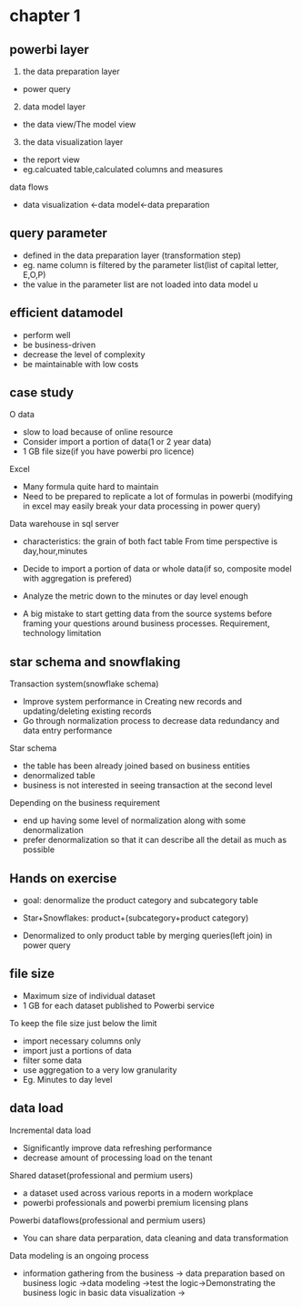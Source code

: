 

# chapter 1 
## powerbi layer

1. the data preparation layer
- power query

2. data model layer
- the data view/The model view 

3. the data visualization layer
- the report view
- eg.calcuated table,calculated columns and measures

data flows
- data visualization <-data model<-data preparation
 

## query parameter
- defined in the data preparation layer (transformation step)
-  eg. name column is filtered by the parameter list(list of capital letter, E,O,P)
- the value in the parameter list are not loaded into data model u

## efficient datamodel
- perform well
- be business-driven
- decrease the level of complexity
- be maintainable with low costs

## case study
O data
- slow to load because of online resource
- Consider import a portion of data(1 or 2 year data)
- 1 GB file size(if you have powerbi pro licence)

Excel
- Many formula quite hard to maintain
- Need to be prepared to replicate a lot of formulas in powerbi (modifying in excel may easily break your data processing in power query)

Data warehouse in sql server
- characteristics: the grain of both fact table From time perspective is  day,hour,minutes
- Decide to import a portion of data or whole data(if so, composite model with aggregation is prefered)
- Analyze the metric down to the minutes or day level enough

- A big mistake to start getting data from the source systems before framing your questions around business processes. Requirement, technology limitation


 ## star schema and snowflaking 

Transaction system(snowflake schema)
- Improve system performance in Creating new records and updating/deleting existing records
- Go through normalization process to decrease data redundancy and data entry performance

Star schema
- the table has been already joined based on business entities
- denormalized table
- business is not interested in seeing transaction at the second level

Depending on the business requirement
- end up having some level of normalization along with some denormalization
- prefer denormalization so that it can describe all the detail as much as possible


## Hands on exercise
- goal: denormalize the product category and subcategory table
- Star+Snowflakes: product+(subcategory+product category)

- Denormalized to only product table by merging queries(left join) in  power query



## file size
- Maximum size of individual dataset 
- 1 GB for each dataset published to Powerbi service

To keep the file size just below the limit
- import necessary columns only
- import just a portions of data 
- filter some data
- use aggregation to a very low granularity
- Eg. Minutes to day level


## data load
Incremental data load 
- Significantly improve data refreshing performance 
- decrease amount of processing load on the tenant


Shared dataset(professional and permium users)
- a dataset used across various reports in a modern workplace
- powerbi professionals and powerbi premium licensing plans


Powerbi dataflows(professional and permium users)
- You can share data perparation, data cleaning and data transformation

Data modeling is an ongoing process
- information gathering from the business -> data preparation based on business logic ->data modeling ->test the logic->Demonstrating the business logic in basic data visualization ->



